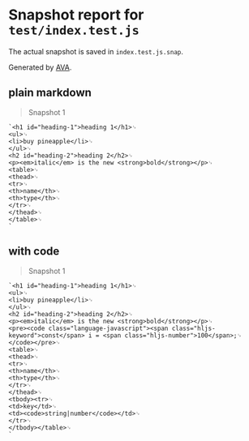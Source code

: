 # Snapshot report for `test/index.test.js`

The actual snapshot is saved in `index.test.js.snap`.

Generated by [AVA](https://ava.li).

## plain markdown

> Snapshot 1

    `<h1 id="heading-1">heading 1</h1>␊
    <ul>␊
    <li>buy pineapple</li>␊
    </ul>␊
    <h2 id="heading-2">heading 2</h2>␊
    <p><em>italic</em> is the new <strong>bold</strong></p>␊
    <table>␊
    <thead>␊
    <tr>␊
    <th>name</th>␊
    <th>type</th>␊
    </tr>␊
    </thead>␊
    </table>␊
    `

## with code

> Snapshot 1

    `<h1 id="heading-1">heading 1</h1>␊
    <ul>␊
    <li>buy pineapple</li>␊
    </ul>␊
    <h2 id="heading-2">heading 2</h2>␊
    <p><em>italic</em> is the new <strong>bold</strong></p>␊
    <pre><code class="language-javascript"><span class="hljs-keyword">const</span> i = <span class="hljs-number">100</span>;␊
    </code></pre>␊
    <table>␊
    <thead>␊
    <tr>␊
    <th>name</th>␊
    <th>type</th>␊
    </tr>␊
    </thead>␊
    <tbody><tr>␊
    <td>key</td>␊
    <td><code>string|number</code></td>␊
    </tr>␊
    </tbody></table>␊
    `
